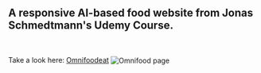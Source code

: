 ## A responsive AI-based food website from Jonas Schmedtmann's Udemy Course.
<br>

Take a look here: [Omnifoodeat](https://omnifoodeat.netlify.app/)
<img align="center" alt="Omnifood page" src="/img/Omnifoodpage.png"/>
